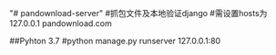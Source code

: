 "# pandownload-server" 
#抓包文件及本地验证django
#需设置hosts为127.0.0.1 pandownload.com

##Pyhton 3.7
#python manage.py runserver 127.0.0.1:80
